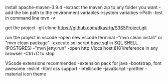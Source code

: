 install apache-maven-3.9.4
    -extract the maven zip to any folder you want
    -add the bin path to the environment variables->system varialbes->Path
    -test in command line mvn -v

get the project
    -git clone https://github.com/dkasrtg/S3S5Project.git

run the project in vscode
    -open new vscode terminal
    -"mvn clean install" or "mvn clean package"
    -execute sql script base.sql in SQL SHELL (POSTGRES)
    -"mvn jetty:run"
    -open http://localhost:8181/reference in any browser
    -Ctrl+C to stop

VScode extensions recommended
    -extension pack for java
    -bootstrap, font awesome
    -eslint
    -html css support
    -intellicode
    -javaScript
    -prettier
    -material icon theme